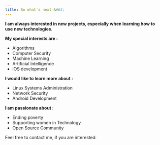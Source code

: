 ```yaml
---
title: So what's next &#63;
---
```


<strong>I am always interested in new projects, especially when learning how to use new technologies.</strong>

<strong>My special interests are :</strong> 
* Algorithms
* Computer Security
* Machine Learning
* Artificial Intelligence
* iOS development

<strong>I would like to learn more about :</strong> 
* Linux Systems Administration
* Network Security 
* Android Development

<strong>I am passionate about :</strong> 
* Ending poverty
* Supporting women in Technology
* Open Source Community


Feel free to contact me, if you are interested:
